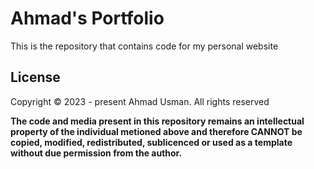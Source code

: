 # Ahmad's Portfolio

This is the repository that contains code for my personal website

## License

Copyright © 2023 - present Ahmad Usman. All rights reserved

**The code and media present in this repository remains an intellectual property of the individual metioned above and therefore CANNOT be copied, modified, redistributed, sublicenced or used as a template without due permission from the author.**
